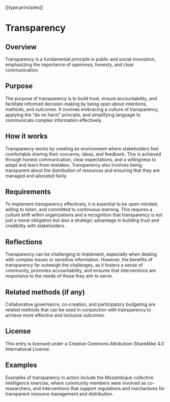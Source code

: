 [[type:principles]]

# Transparency

## Overview
Transparency is a fundamental principle in public and social innovation, emphasizing the importance of openness, honesty, and clear communication.

## Purpose
The purpose of transparency is to build trust, ensure accountability, and facilitate informed decision-making by being open about intentions, methods, and outcomes. It involves embracing a culture of transparency, applying the "do no harm" principle, and simplifying language to communicate complex information effectively.

## How it works
Transparency works by creating an environment where stakeholders feel comfortable sharing their concerns, ideas, and feedback. This is achieved through honest communication, clear expectations, and a willingness to adapt and learn from mistakes. Transparency also involves being transparent about the distribution of resources and ensuring that they are managed and allocated fairly.

## Requirements
To implement transparency effectively, it is essential to be open-minded, willing to listen, and committed to continuous learning. This requires a culture shift within organizations and a recognition that transparency is not just a moral obligation but also a strategic advantage in building trust and credibility with stakeholders.

## Reflections
Transparency can be challenging to implement, especially when dealing with complex issues or sensitive information. However, the benefits of transparency far outweigh the challenges, as it fosters a sense of community, promotes accountability, and ensures that interventions are responsive to the needs of those they aim to serve.

## Related methods (if any)
Collaborative governance, co-creation, and participatory budgeting are related methods that can be used in conjunction with transparency to achieve more effective and inclusive outcomes.

## License
This entry is licensed under a Creative Commons Attribution-ShareAlike 4.0 International License.

## Examples
Examples of transparency in action include the Mozambique collective intelligence exercise, where community members were involved as co-researchers, and interventions that support regulations and mechanisms for transparent resource management and distribution.
